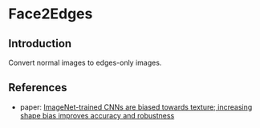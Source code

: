 # Face2Edges

## Introduction
Convert normal images to edges-only images. 

## References
- paper: [ImageNet-trained CNNs are biased towards texture; increasing shape bias improves accuracy and robustness](https://openreview.net/forum?id=Bygh9j09KX)
